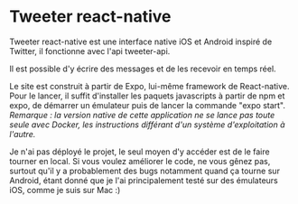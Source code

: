 # Tweeter react-native

Tweeter react-native est une interface native iOS et Android inspiré de Twitter, il fonctionne avec l'api tweeter-api.

Il est possible d'y écrire des messages et de les recevoir en temps réel.

Le site est construit à partir de Expo, lui-même framework de React-native. Pour le lancer, il suffit d'installer les paquets javascripts à partir de npm et expo, de démarrer un émulateur puis de lancer la commande "expo start".\
*Remarque : la version native de cette application ne se lance pas toute seule avec Docker, les instructions différant d'un système d'exploitation à l'autre.*

Je n'ai pas déployé le projet, le seul moyen d'y accéder est de le faire tourner en local. Si vous voulez améliorer le code, ne vous gênez pas, surtout qu'il y a probablement des bugs notamment quand ça tourne sur Android, étant donné que je l'ai principalement testé sur des émulateurs iOS, comme je suis sur Mac :)

